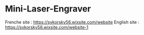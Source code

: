 # Mini-Laser-Engraver

Frenche site : https://sykorsky56.wixsite.com/website
English site : https://sykorsky56.wixsite.com/website-1
